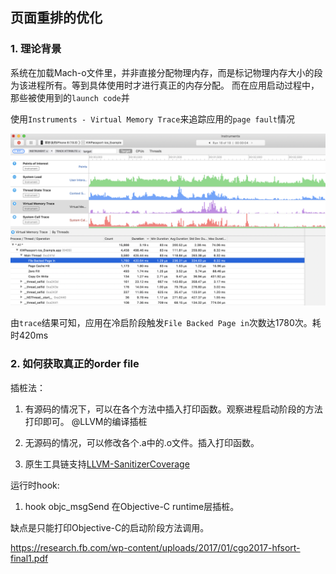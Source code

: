 ## 页面重排的优化

### 1. 理论背景

系统在加载Mach-o文件里，并非直接分配物理内存，而是标记物理内存大小的段为该进程所有。等到具体使用时才进行真正的内存分配。
而在应用启动过程中，那些被使用到的`launch code`并



使用`Instruments - Virtual Memory Trace`来追踪应用的`page fault`情况

![pic1](https://raw.githubusercontent.com/778477/blog/master/%5B%E6%80%A7%E8%83%BD%E4%BC%98%E5%8C%96%5D%E7%AC%A6%E5%8F%B7%E9%87%8D%E6%8E%92/before_order.png)

由`trace`结果可知，应用在冷启阶段触发`File Backed Page in`次数达1780次。耗时420ms

### 2. 如何获取真正的order file


插桩法：
1. 有源码的情况下，可以在各个方法中插入打印函数。观察进程启动阶段的方法打印即可。
@LLVM的编译插桩

2. 无源码的情况，可以修改各个.a中的.o文件。插入打印函数。

3. 原生工具链支持[LLVM-SanitizerCoverage](https://clang.llvm.org/docs/SanitizerCoverage.html)

运行时hook:

1. hook objc_msgSend 在Objective-C runtime层插桩。

缺点是只能打印Objective-C的启动阶段方法调用。




https://research.fb.com/wp-content/uploads/2017/01/cgo2017-hfsort-final1.pdf
